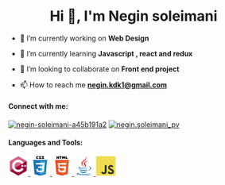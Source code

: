 <h1 align="center">Hi 👋, I'm Negin soleimani</h1>

- 🔭 I’m currently working on **Web Design**

- 🌱 I’m currently learning **Javascript , react and redux**

- 👯 I’m looking to collaborate on **Front end project**

- 📫 How to reach me **negin.kdk1@gmail.com**

<h4 align="left">Connect with me:</h4>
<p align="left">
<a href="https://linkedin.com/in/negin-soleimani-a45b191a2" target="blank"><img align="center" src="https://raw.githubusercontent.com/rahuldkjain/github-profile-readme-generator/master/src/images/icons/Social/linked-in-alt.svg" alt="negin-soleimani-a45b191a2" height="30" width="40" /></a>
<a href="https://instagram.com/negin.soleimani_pv" target="blank"><img align="center" src="https://raw.githubusercontent.com/rahuldkjain/github-profile-readme-generator/master/src/images/icons/Social/instagram.svg" alt="negin.soleimani_pv" height="30" width="40" /></a>
</p>

<h4 align="left">Languages and Tools:</h4>
<p align="left"> <a href="https://www.w3schools.com/cpp/" target="_blank" rel="noreferrer"> <img src="https://raw.githubusercontent.com/devicons/devicon/master/icons/cplusplus/cplusplus-original.svg" alt="cplusplus" width="40" height="40"/> </a> <a href="https://www.w3schools.com/css/" target="_blank" rel="noreferrer"> <img src="https://raw.githubusercontent.com/devicons/devicon/master/icons/css3/css3-original-wordmark.svg" alt="css3" width="40" height="40"/> </a> <a href="https://www.w3.org/html/" target="_blank" rel="noreferrer"> <img src="https://raw.githubusercontent.com/devicons/devicon/master/icons/html5/html5-original-wordmark.svg" alt="html5" width="40" height="40"/> </a> <a href="https://www.java.com" target="_blank" rel="noreferrer"> <img src="https://raw.githubusercontent.com/devicons/devicon/master/icons/java/java-original.svg" alt="java" width="40" height="40"/> </a> <a href="https://developer.mozilla.org/en-US/docs/Web/JavaScript" target="_blank" rel="noreferrer"> <img src="https://raw.githubusercontent.com/devicons/devicon/master/icons/javascript/javascript-original.svg" alt="javascript" width="40" height="40"/> </a> </p>
